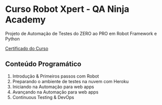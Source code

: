 # Curso Robot Xpert - QA Ninja Academy
Projeto de Automação de Testes do ZERO ao PRO em Robot Framework e Python

[Certificado do Curso](https://qaninja.academy/certificado/003541)

## Conteúdo Programático
1. Introdução & Primeiros passos com Robot
2. Preparando o ambiente de testes na nuvem com Heroku
3.  Iniciando na Automação para web apps
4. Avançando na Automação para web apps
5. Continuous Testing & DevOps
